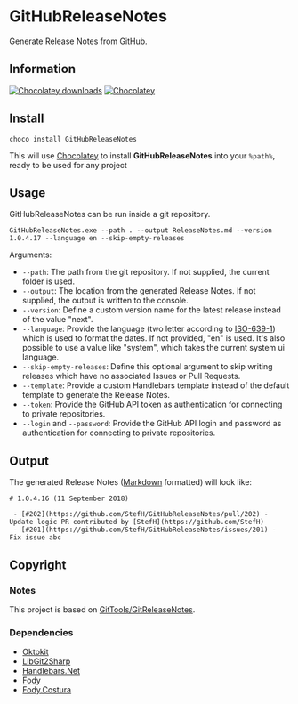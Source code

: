 # GitHubReleaseNotes
Generate Release Notes from GitHub.

## Information
[![Chocolatey downloads](https://img.shields.io/chocolatey/dt/githubreleasenotes.svg)]()
[![Chocolatey](https://img.shields.io/chocolatey/v/githubreleasenotes.svg)](https://chocolatey.org/packages/GitHubReleaseNotes)

## Install
```
choco install GitHubReleaseNotes
```
This will use [Chocolatey](http://chocolatey.org) to install **GitHubReleaseNotes** into your `%path%`, ready to be used for any project

## Usage
GitHubReleaseNotes can be run inside a git repository.
```
GitHubReleaseNotes.exe --path . --output ReleaseNotes.md --version 1.0.4.17 --language en --skip-empty-releases
```

Arguments:
- `--path`: The path from the git repository. If not supplied, the current folder is used.
- `--output`: The location from the generated Release Notes. If not supplied, the output is written to the console.
- `--version`: Define a custom version name for the latest release instead of the value "next".
- `--language`: Provide the language (two letter according to [ISO-639-1](https://en.wikipedia.org/wiki/ISO_639-1)) which is used to format the dates. If not provided, "en" is used. It's also possible to use a value like "system", which takes the current system ui language.
- `--skip-empty-releases`: Define this optional argument to skip writing releases which have no associated Issues or Pull Requests.
- `--template`: Provide a custom Handlebars template instead of the default template to generate the Release Notes.
- `--token`: Provide the GitHub API token as authentication for connecting to private repositories.
- `--login` and `--password`: Provide the GitHub API login and password as authentication for connecting to private repositories.

## Output
The generated Release Notes ([Markdown](https://en.wikipedia.org/wiki/Markdown) formatted) will look like:
```
# 1.0.4.16 (11 September 2018)

 - [#202](https://github.com/StefH/GitHubReleaseNotes/pull/202) - Update logic PR contributed by [StefH](https://github.com/StefH)
 - [#201](https://github.com/StefH/GitHubReleaseNotes/issues/201) - Fix issue abc
```

## Copyright

### Notes
This project is based on [GitTools/GitReleaseNotes](https://github.com/GitTools/GitReleaseNotes).

### Dependencies
-  [Oktokit](https://github.com/octokit/octokit.net)
-  [LibGit2Sharp](https://github.com/libgit2/libgit2sharp)
-  [Handlebars.Net](https://github.com/rexm/Handlebars.Net)
-  [Fody](https://github.com/Fody/Fody)
-  [Fody.Costura](https://github.com/Fody/Costura)

